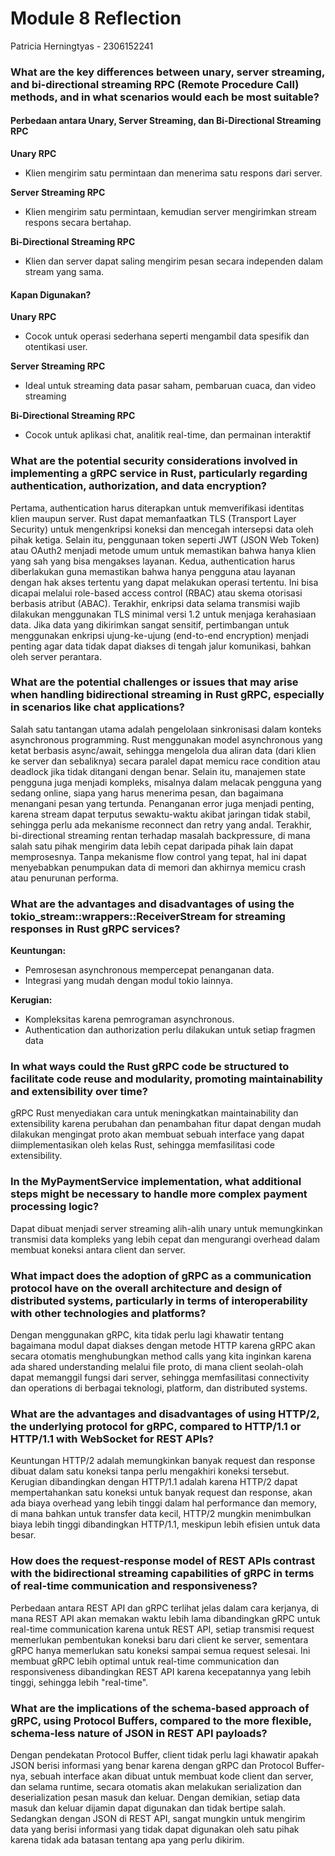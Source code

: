 # Module 8 Reflection
Patricia Herningtyas - 2306152241 


### What are the key differences between unary, server streaming, and bi-directional streaming RPC (Remote Procedure Call) methods, and in what scenarios would each be most suitable?

#### Perbedaan antara Unary, Server Streaming, dan Bi-Directional Streaming RPC

**Unary RPC** 
- Klien mengirim satu permintaan dan menerima satu respons dari server.

**Server Streaming RPC**
- Klien mengirim satu permintaan, kemudian server mengirimkan stream respons secara bertahap.

**Bi-Directional Streaming RPC**
- Klien dan server dapat saling mengirim pesan secara independen dalam stream yang sama.

#### Kapan Digunakan?

**Unary RPC** 
- Cocok untuk operasi sederhana seperti mengambil data spesifik dan otentikasi user.

**Server Streaming RPC**
-  Ideal untuk streaming data pasar saham, pembaruan cuaca, dan video streaming

**Bi-Directional Streaming RPC**
- Cocok untuk aplikasi chat, analitik real-time, dan permainan interaktif

### What are the potential security considerations involved in implementing a gRPC service in Rust, particularly regarding authentication, authorization, and data encryption?
Pertama, authentication harus diterapkan untuk memverifikasi identitas klien maupun server. Rust dapat memanfaatkan TLS (Transport Layer Security) untuk mengenkripsi koneksi dan mencegah intersepsi data oleh pihak ketiga. Selain itu, penggunaan token seperti JWT (JSON Web Token) atau OAuth2 menjadi metode umum untuk memastikan bahwa hanya klien yang sah yang bisa mengakses layanan. Kedua, authentication harus diberlakukan guna memastikan bahwa hanya pengguna atau layanan dengan hak akses tertentu yang dapat melakukan operasi tertentu. Ini bisa dicapai melalui role-based access control (RBAC) atau skema otorisasi berbasis atribut (ABAC). Terakhir, enkripsi data selama transmisi wajib dilakukan menggunakan TLS minimal versi 1.2 untuk menjaga kerahasiaan data. Jika data yang dikirimkan sangat sensitif, pertimbangan untuk menggunakan enkripsi ujung-ke-ujung (end-to-end encryption) menjadi penting agar data tidak dapat diakses di tengah jalur komunikasi, bahkan oleh server perantara.

### What are the potential challenges or issues that may arise when handling bidirectional streaming in Rust gRPC, especially in scenarios like chat applications?
Salah satu tantangan utama adalah pengelolaan sinkronisasi dalam konteks asynchronous programming. Rust menggunakan model asynchronous yang ketat berbasis async/await, sehingga mengelola dua aliran data (dari klien ke server dan sebaliknya) secara paralel dapat memicu race condition atau deadlock jika tidak ditangani dengan benar. Selain itu, manajemen state pengguna juga menjadi kompleks, misalnya dalam melacak pengguna yang sedang online, siapa yang harus menerima pesan, dan bagaimana menangani pesan yang tertunda. Penanganan error juga menjadi penting, karena stream dapat terputus sewaktu-waktu akibat jaringan tidak stabil, sehingga perlu ada mekanisme reconnect dan retry yang andal. Terakhir, bi-directional streaming rentan terhadap masalah backpressure, di mana salah satu pihak mengirim data lebih cepat daripada pihak lain dapat memprosesnya. Tanpa mekanisme flow control yang tepat, hal ini dapat menyebabkan penumpukan data di memori dan akhirnya memicu crash atau penurunan performa.

### What are the advantages and disadvantages of using the tokio_stream::wrappers::ReceiverStream for streaming responses in Rust gRPC services?

**Keuntungan:**
- Pemrosesan asynchronous mempercepat penanganan data.
- Integrasi yang mudah dengan modul tokio lainnya.

**Kerugian:**
- Kompleksitas karena pemrograman asynchronous.
- Authentication dan authorization perlu dilakukan untuk setiap fragmen data


### In what ways could the Rust gRPC code be structured to facilitate code reuse and modularity, promoting maintainability and extensibility over time?

gRPC Rust menyediakan cara untuk meningkatkan maintainability dan extensibility karena perubahan dan penambahan fitur dapat dengan mudah dilakukan mengingat proto akan membuat sebuah interface yang dapat diimplementasikan oleh kelas Rust, sehingga memfasilitasi code extensibility.


### In the MyPaymentService implementation, what additional steps might be necessary to handle more complex payment processing logic?

Dapat dibuat menjadi server streaming alih-alih unary untuk memungkinkan transmisi data kompleks yang lebih cepat dan mengurangi overhead dalam membuat koneksi antara client dan server.

### What impact does the adoption of gRPC as a communication protocol have on the overall architecture and design of distributed systems, particularly in terms of interoperability with other technologies and platforms?
Dengan menggunakan gRPC, kita tidak perlu lagi khawatir tentang bagaimana modul dapat diakses dengan metode HTTP karena gRPC akan secara otomatis menghubungkan method calls yang kita inginkan karena ada shared understanding melalui file proto, di mana client seolah-olah dapat memanggil fungsi dari server, sehingga memfasilitasi connectivity dan operations di berbagai teknologi, platform, dan distributed systems.

### What are the advantages and disadvantages of using HTTP/2, the underlying protocol for gRPC, compared to HTTP/1.1 or HTTP/1.1 with WebSocket for REST APIs?

Keuntungan HTTP/2 adalah memungkinkan banyak request dan response dibuat dalam satu koneksi tanpa perlu mengakhiri koneksi tersebut. Kerugian dibandingkan dengan HTTP/1.1 adalah karena HTTP/2 dapat mempertahankan satu koneksi untuk banyak request dan response, akan ada biaya overhead yang lebih tinggi dalam hal performance dan memory, di mana bahkan untuk transfer data kecil, HTTP/2 mungkin menimbulkan biaya lebih tinggi dibandingkan HTTP/1.1, meskipun lebih efisien untuk data besar.

### How does the request-response model of REST APIs contrast with the bidirectional streaming capabilities of gRPC in terms of real-time communication and responsiveness?

Perbedaan antara REST API dan gRPC terlihat jelas dalam cara kerjanya, di mana REST API akan memakan waktu lebih lama dibandingkan gRPC untuk real-time communication karena untuk REST API, setiap transmisi request memerlukan pembentukan koneksi baru dari client ke server, sementara gRPC hanya memerlukan satu koneksi sampai semua request selesai. Ini membuat gRPC lebih optimal untuk real-time communication dan responsiveness dibandingkan REST API karena kecepatannya yang lebih tinggi, sehingga lebih "real-time".

### What are the implications of the schema-based approach of gRPC, using Protocol Buffers, compared to the more flexible, schema-less nature of JSON in REST API payloads?

Dengan pendekatan Protocol Buffer, client tidak perlu lagi khawatir apakah JSON berisi informasi yang benar karena dengan gRPC dan Protocol Buffer-nya, sebuah interface akan dibuat untuk membuat kode client dan server, dan selama runtime, secara otomatis akan melakukan serialization dan deserialization pesan masuk dan keluar. Dengan demikian, setiap data masuk dan keluar dijamin dapat digunakan dan tidak bertipe salah. Sedangkan dengan JSON di REST API, sangat mungkin untuk mengirim data yang berisi informasi yang tidak dapat digunakan oleh satu pihak karena tidak ada batasan tentang apa yang perlu dikirim.

